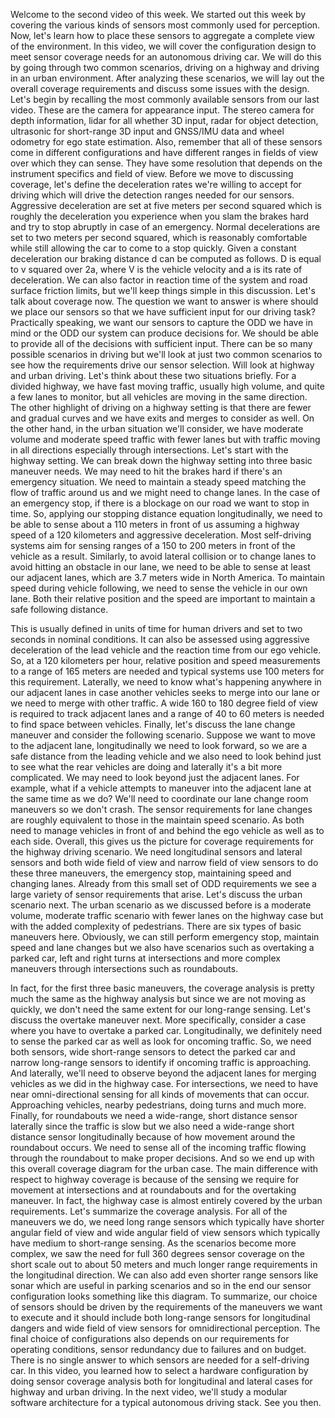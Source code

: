 Welcome to the second video of this week. We started out this week by covering the various kinds of sensors most commonly used for perception. Now, let's learn how to place these sensors to aggregate a complete view of the environment. In this video, we will cover the configuration design to meet sensor coverage needs for an autonomous driving car. We will do this by going through two common scenarios, driving on a highway and driving in an urban environment. After analyzing these scenarios, we will lay out the overall coverage requirements and discuss some issues with the design. Let's begin by recalling the most commonly available sensors from our last video. These are the camera for appearance input. The stereo camera for depth information, lidar for all whether 3D input, radar for object detection, ultrasonic for short-range 3D input and GNSS/IMU data and wheel odometry for ego state estimation. Also, remember that all of these sensors come in different configurations and have different ranges in fields of view over which they can sense. They have some resolution that depends on the instrument specifics and field of view. Before we move to discussing coverage, let's define the deceleration rates we're willing to accept for driving which will drive the detection ranges needed for our sensors. Aggressive deceleration are set at five meters per second squared which is roughly the deceleration you experience when you slam the brakes hard and try to stop abruptly in case of an emergency. Normal decelerations are set to two meters per second squared, which is reasonably comfortable while still allowing the car to come to a stop quickly. Given a constant deceleration our braking distance d can be computed as follows. D is equal to v squared over 2a, where V is the vehicle velocity and a is its rate of deceleration. We can also factor in reaction time of the system and road surface friction limits, but we'll keep things simple in this discussion. Let's talk about coverage now. The question we want to answer is where should we place our sensors so that we have sufficient input for our driving task? Practically speaking, we want our sensors to capture the ODD we have in mind or the ODD our system can produce decisions for. We should be able to provide all of the decisions with sufficient input. There can be so many possible scenarios in driving but we'll look at just two common scenarios to see how the requirements drive our sensor selection. Will look at highway and urban driving. Let's think about these two situations briefly. For a divided highway, we have fast moving traffic, usually high volume, and quite a few lanes to monitor, but all vehicles are moving in the same direction. The other highlight of driving on a highway setting is that there are fewer and gradual curves and we have exits and merges to consider as well. On the other hand, in the urban situation we'll consider, we have moderate volume and moderate speed traffic with fewer lanes but with traffic moving in all directions especially through intersections. Let's start with the highway setting. We can break down the highway setting into three basic maneuver needs. We may need to hit the brakes hard if there's an emergency situation. We need to maintain a steady speed matching the flow of traffic around us and we might need to change lanes. In the case of an emergency stop, if there is a blockage on our road we want to stop in time. So, applying our stopping distance equation longitudinally, we need to be able to sense about a 110 meters in front of us assuming a highway speed of a 120 kilometers and aggressive deceleration. Most self-driving systems aim for sensing ranges of a 150 to 200 meters in front of the vehicle as a result. Similarly, to avoid lateral collision or to change lanes to avoid hitting an obstacle in our lane, we need to be able to sense at least our adjacent lanes, which are 3.7 meters wide in North America. To maintain speed during vehicle following, we need to sense the vehicle in our own lane. Both their relative position and the speed are important to maintain a safe following distance. 

  

This is usually defined in units of time for human drivers and set to two seconds in nominal conditions. It can also be assessed using aggressive deceleration of the lead vehicle and the reaction time from our ego vehicle. So, at a 120 kilometers per hour, relative position and speed measurements to a range of 165 meters are needed and typical systems use 100 meters for this requirement. Laterally, we need to know what's happening anywhere in our adjacent lanes in case another vehicles seeks to merge into our lane or we need to merge with other traffic. A wide 160 to 180 degree field of view is required to track adjacent lanes and a range of 40 to 60 meters is needed to find space between vehicles. Finally, let's discuss the lane change maneuver and consider the following scenario. Suppose we want to move to the adjacent lane, longitudinally we need to look forward, so we are a safe distance from the leading vehicle and we also need to look behind just to see what the rear vehicles are doing and laterally it's a bit more complicated. We may need to look beyond just the adjacent lanes. For example, what if a vehicle attempts to maneuver into the adjacent lane at the same time as we do? We'll need to coordinate our lane change room maneuvers so we don't crash. The sensor requirements for lane changes are roughly equivalent to those in the maintain speed scenario. As both need to manage vehicles in front of and behind the ego vehicle as well as to each side. Overall, this gives us the picture for coverage requirements for the highway driving scenario. We need longitudinal sensors and lateral sensors and both wide field of view and narrow field of view sensors to do these three maneuvers, the emergency stop, maintaining speed and changing lanes. Already from this small set of ODD requirements we see a large variety of sensor requirements that arise. Let's discuss the urban scenario next. The urban scenario as we discussed before is a moderate volume, moderate traffic scenario with fewer lanes on the highway case but with the added complexity of pedestrians. There are six types of basic maneuvers here. Obviously, we can still perform emergency stop, maintain speed and lane changes but we also have scenarios such as overtaking a parked car, left and right turns at intersections and more complex maneuvers through intersections such as roundabouts. 

  

In fact, for the first three basic maneuvers, the coverage analysis is pretty much the same as the highway analysis but since we are not moving as quickly, we don't need the same extent for our long-range sensing. Let's discuss the overtake maneuver next. More specifically, consider a case where you have to overtake a parked car. Longitudinally, we definitely need to sense the parked car as well as look for oncoming traffic. So, we need both sensors, wide short-range sensors to detect the parked car and narrow long-range sensors to identify if oncoming traffic is approaching. And laterally, we'll need to observe beyond the adjacent lanes for merging vehicles as we did in the highway case. For intersections, we need to have near omni-directional sensing for all kinds of movements that can occur. Approaching vehicles, nearby pedestrians, doing turns and much more. Finally, for roundabouts we need a wide-range, short distance sensor laterally since the traffic is slow but we also need a wide-range short distance sensor longitudinally because of how movement around the roundabout occurs. We need to sense all of the incoming traffic flowing through the roundabout to make proper decisions. And so we end up with this overall coverage diagram for the urban case. The main difference with respect to highway coverage is because of the sensing we require for movement at intersections and at roundabouts and for the overtaking maneuver. In fact, the highway case is almost entirely covered by the urban requirements. Let's summarize the coverage analysis. For all of the maneuvers we do, we need long range sensors which typically have shorter angular field of view and wide angular field of view sensors which typically have medium to short-range sensing. As the scenarios become more complex, we saw the need for full 360 degrees sensor coverage on the short scale out to about 50 meters and much longer range requirements in the longitudinal direction. We can also add even shorter range sensors like sonar which are useful in parking scenarios and so in the end our sensor configuration looks something like this diagram. To summarize, our choice of sensors should be driven by the requirements of the maneuvers we want to execute and it should include both long-range sensors for longitudinal dangers and wide field of view sensors for omnidirectional perception. The final choice of configurations also depends on our requirements for operating conditions, sensor redundancy due to failures and on budget. There is no single answer to which sensors are needed for a self-driving car. In this video, you learned how to select a hardware configuration by doing sensor coverage analysis both for longitudinal and lateral cases for highway and urban driving. In the next video, we'll study a modular software architecture for a typical autonomous driving stack. See you then.